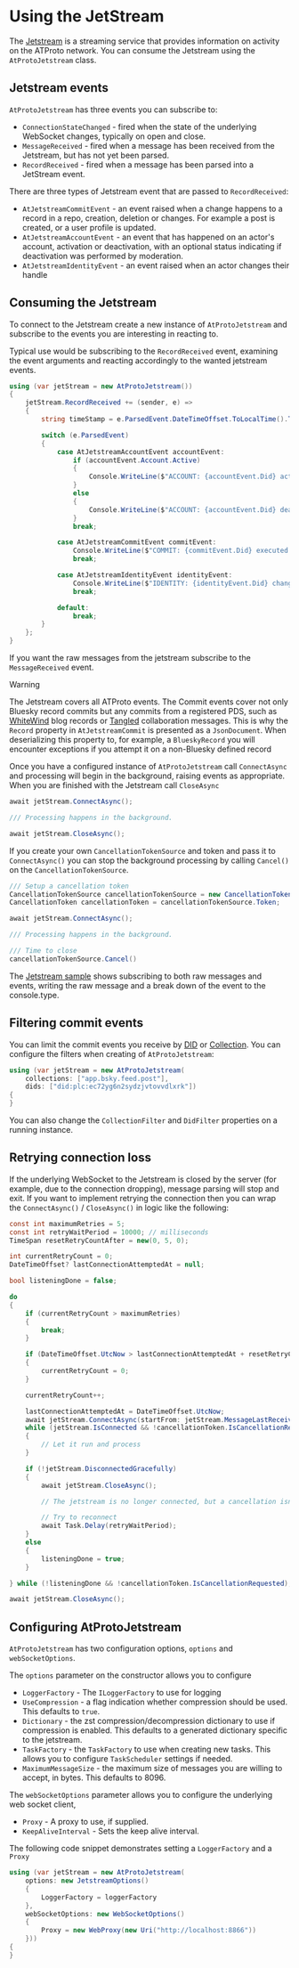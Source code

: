 # Using the JetStream

The [Jetstream](https://github.com/bluesky-social/jetstream) is a streaming service that provides information on activity on the ATProto network.
You can consume the Jetstream using the `AtProtoJetstream` class.

## Jetstream events

`AtProtoJetstream` has three events you can subscribe to:

* `ConnectionStateChanged` - fired when the state of the underlying WebSocket changes, typically on open and close.
* `MessageReceived` - fired when a message has been received from the Jetstream, but has not yet been parsed.
* `RecordReceived` - fired when a message has been parsed into a JetStream event.

There are three types of Jetstream event that are passed to `RecordReceived`:

* `AtJetstreamCommitEvent` - an event raised when a change happens to a record in a repo, creation, deletion or changes. For example a post is created, or a user profile is updated.
* `AtJetstreamAccountEvent` - an event that has happened on an actor's account, activation or deactivation, with an optional status indicating if deactivation was performed by moderation.
* `AtJetstreamIdentityEvent` - an event raised when an actor changes their handle

## Consuming the Jetstream

To connect to the Jetstream create a new instance of `AtProtoJetstream` and subscribe to the events you are interesting in reacting to.

Typical use would be subscribing to the `RecordReceived` event, examining the event arguments and reacting accordingly to the wanted jetstream events.

```c#
using (var jetStream = new AtProtoJetstream())
{
    jetStream.RecordReceived += (sender, e) =>
    {
        string timeStamp = e.ParsedEvent.DateTimeOffset.ToLocalTime().ToString("G", CultureInfo.DefaultThreadCurrentUICulture);

        switch (e.ParsedEvent)
        {
            case AtJetstreamAccountEvent accountEvent:
                if (accountEvent.Account.Active)
                {
                    Console.WriteLine($"ACCOUNT: {accountEvent.Did} activated at {timeStamp}");
                }
                else
                {
                    Console.WriteLine($"ACCOUNT: {accountEvent.Did} deactivated at {timeStamp}");
                }
                break;

            case AtJetstreamCommitEvent commitEvent:
                Console.WriteLine($"COMMIT: {commitEvent.Did} executed a {commitEvent.Commit.Operation} in {commitEvent.Commit.Collection} at {timeStamp}");
                break;

            case AtJetstreamIdentityEvent identityEvent:
                Console.WriteLine($"IDENTITY: {identityEvent.Did} changed handle to {identityEvent.Identity.Handle} at {timeStamp}");
                break;

            default:
                break;
        }
    };
}
```

If you want the raw messages from the jetstream subscribe to the `MessageReceived` event.

> [!WARNING]
> The Jetstream covers all ATProto events. The Commit events cover not only Bluesky record commits but any commits from a registered PDS, such as [WhiteWind](https://whtwnd.com)
> blog records or [Tangled](https://blog.tangled.sh/intro) collaboration messages.  This is why the `Record` property in `AtJetstreamCommit` is presented as a `JsonDocument`.
> When deserializing this property to, for example, a `BlueskyRecord` you will encounter exceptions if you attempt it on a non-Bluesky defined record 

Once you have a configured instance of `AtProtoJetstream` call `ConnectAsync` and processing will begin in the background, raising events as appropriate.
When you are finished with the Jetstream call `CloseAsync`

```c#
await jetStream.ConnectAsync();

/// Processing happens in the background.

await jetStream.CloseAsync();
```

If you create your own `CancellationTokenSource` and token and pass it to `ConnectAsync()` you can stop the background processing by calling `Cancel()` on the `CancellationTokenSource`.

```c#
/// Setup a cancellation token
CancellationTokenSource cancellationTokenSource = new CancellationTokenSource();
CancellationToken cancellationToken = cancellationTokenSource.Token;

await jetStream.ConnectAsync();

/// Processing happens in the background.

/// Time to close
cancellationTokenSource.Cancel()
```

The [Jetstream sample](https://github.com/blowdart/idunno.Bluesky/tree/main/samples/Samples.Jetstream) shows subscribing to both raw messages and events,
writing the raw message and a break down of the event to the console.type.

## Filtering commit events

You can limit the commit events you receive by [DID](commonTerms.md#dids) or [Collection](commonTerms.md#records). You can configure the filters
when creating of `AtProtoJetstream`:

```c#
using (var jetStream = new AtProtoJetstream(
    collections: ["app.bsky.feed.post"],
    dids: ["did:plc:ec72yg6n2sydzjvtovvdlxrk"])
{
}
```

You can also change the `CollectionFilter` and `DidFilter` properties on a running instance.

## <a name="retry">Retrying connection loss</a>

If the underlying WebSocket to the Jetstream is closed by the server (for example, due to the connection dropping), message parsing will stop and exit. If you want
to implement retrying the connection then you can wrap the `ConnectAsync()` / `CloseAsync()` in logic like the following:

```c#
const int maximumRetries = 5;
const int retryWaitPeriod = 10000; // milliseconds
TimeSpan resetRetryCountAfter = new(0, 5, 0);

int currentRetryCount = 0;
DateTimeOffset? lastConnectionAttemptedAt = null;

bool listeningDone = false;

do
{
    if (currentRetryCount > maximumRetries)
    {
        break;
    }

    if (DateTimeOffset.UtcNow > lastConnectionAttemptedAt + resetRetryCountAfter)
    {
        currentRetryCount = 0;
    }

    currentRetryCount++;

    lastConnectionAttemptedAt = DateTimeOffset.UtcNow;
    await jetStream.ConnectAsync(startFrom: jetStream.MessageLastReceived, cancellationToken: cancellationToken);
    while (jetStream.IsConnected && !cancellationToken.IsCancellationRequested)
    {
        // Let it run and process
    }

    if (!jetStream.DisconnectedGracefully)
    {
        await jetStream.CloseAsync();

        // The jetstream is no longer connected, but a cancellation isn't the reason.

        // Try to reconnect
        await Task.Delay(retryWaitPeriod);
    }
    else
    {
        listeningDone = true;
    }

} while (!listeningDone && !cancellationToken.IsCancellationRequested);

await jetStream.CloseAsync();

```

## Configuring AtProtoJetstream

`AtProtoJetstream` has two configuration options, `options` and `webSocketOptions`.

The `options` parameter on the constructor allows you to configure

* `LoggerFactory` - The `ILoggerFactory` to use for logging
* `UseCompression` - a flag indication whether compression should be used. This defaults to `true`.
* `Dictionary` - the zst compression/decompression dictionary to use if compression is enabled. This defaults to a generated dictionary specific to the jetstream.
* `TaskFactory` - the `TaskFactory` to use when creating new tasks. This allows you to configure `TaskScheduler` settings if needed.
* `MaximumMessageSize` - the maximum size of messages you are willing to accept, in bytes. This defaults to 8096.

The `webSocketOptions` parameter allows you to configure the underlying web socket client,

* `Proxy` - A proxy to use, if supplied.
* `KeepAliveInterval` - Sets the keep alive interval.

The following code snippet demonstrates setting a `LoggerFactory` and a `Proxy`

```c#
using (var jetStream = new AtProtoJetstream(
    options: new JetstreamOptions()
    {
        LoggerFactory = loggerFactory
    },
    webSocketOptions: new WebSocketOptions()
    {
        Proxy = new WebProxy(new Uri("http://localhost:8866"))
    }))
{
}
```
